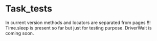 # Task_tests

In current version methods and locators are separated from pages !!!
Time.sleep is present so far but just for testing purpose.
DriverWait is coming soon.
